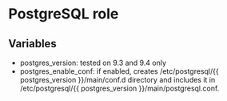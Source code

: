 # PostgreSQL role

## Variables

- postgres_version: tested on 9.3 and 9.4 only
- postgres_enable_conf: if enabled, creates /etc/postgresql/{{ postgres_version }}/main/conf.d directory and includes it in /etc/postgresql/{{ postgres_version }}/main/postgresql.conf.
